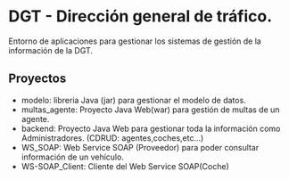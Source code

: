# DGT - Dirección general de tráfico.

Entorno de aplicaciones para gestionar los sistemas de gestión de la información de la DGT.

## Proyectos
* modelo: libreria Java (jar) para gestionar el modelo de datos.
* multas_agente: Proyecto Java Web(war) para gestión de multas de un agente.
* backend: Proyecto Java Web para gestionar toda la información como Administradores. (CDRUD: agentes,coches,etc...)
* WS_SOAP: Web Service SOAP (Proveedor)  para poder consultar información de un vehículo.	
* WS-SOAP_Client: Cliente del Web Service SOAP(Coche) 

